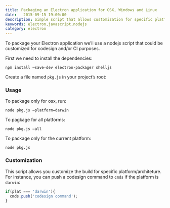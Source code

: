 ```yaml
---
title: Packaging an Electron application for OSX, Windows and Linux
date:   2015-09-15 19:00:00
description: Simple script that allows customization for specific platform/architeture
keywords: electron,javascript,nodejs
category: electron
---
```


To package your Electron application we’ll use a nodejs script that could be customized for codesign and/or CI purposes.

First we need to install the dependencies:

	npm install —save-dev electron-packager shelljs

Create a file named `pkg.js` in your project’s root:

<script src="https://gist.github.com/sergiovilar/5e69015c17c884a75567.js"></script>


### Usage

To package only for osx, run:

	node pkg.js —platform=darwin

To pagkage for all platforms:

	node pkg.js —all

To package only for the current platform:

	node pkg.js


### Customization

This script allows you customize the build for specific platform/architeture. For instance, you can push a codesign command to `cmds` if the platform is `darwin`:

```javascript
if(plat === 'darwin'){
  cmds.push('codesign command');
}
```
